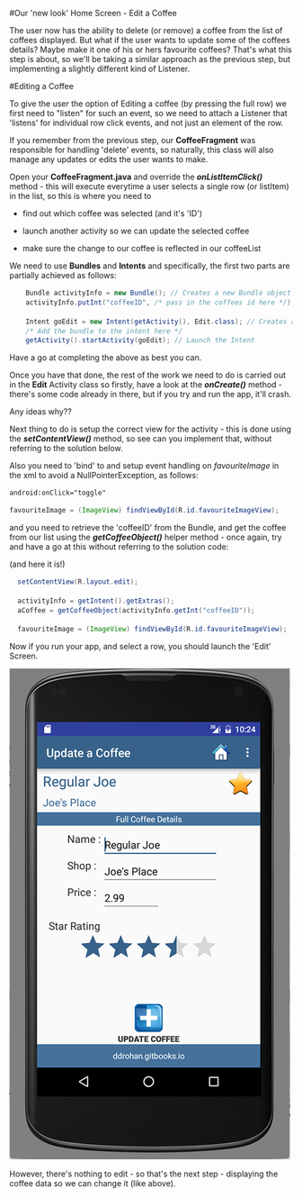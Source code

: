 #Our 'new look' Home Screen - Edit a Coffee

The user now has the ability to delete (or remove) a coffee from the list of coffees displayed. But what if the user wants to update some of the coffees details? Maybe make it one of his or hers favourite coffees? That's what this step is about, so we'll be taking a similar approach as the previous step, but implementing a slightly different kind of Listener.

#Editing a Coffee

To give the user the option of Editing a coffee (by pressing the full row) we first need to "listen" for such an event, so we need to attach a Listener that 'listens' for individual row click events, and not just an element of the row. 

If you remember from the previous step, our <b>CoffeeFragment</b> was responsible for handling 'delete' events, so naturally, this class will also manage any updates or edits the user wants to make.

Open your <b>CoffeeFragment.java</b> and override the <b><i>onListItemClick()</i></b> method - this will execute everytime a user selects a single row (or listItem) in the list, so this is where you need to

- find out which coffee was selected (and it's 'ID')

- launch another activity so we can update the selected coffee

- make sure the change to our coffee is reflected in our coffeeList


We need to use <b>Bundles</b> and <b>Intents</b> and specifically, the first two parts are partially achieved as follows:

~~~java
	Bundle activityInfo = new Bundle(); // Creates a new Bundle object
    activityInfo.putInt("coffeeID", /* pass in the coffees id here */);
    
    Intent goEdit = new Intent(getActivity(), Edit.class); // Creates a new Intent
    /* Add the bundle to the intent here */
    getActivity().startActivity(goEdit); // Launch the Intent
~~~

Have a go at completing the above as best you can. 

Once you have that done, the rest of the work we need to do is carried out in the <b>Edit</b> Activity class so firstly, have a look at the <b><i>onCreate()</i></b> method - there's some code already in there, but if you try and run the app, it'll crash.

Any ideas why??

Next thing to do is setup the correct view for the activity - this is done using the <b><i>setContentView()</i></b> method, so see can you implement that, without referring to the solution below.

Also you need to 'bind' to and setup event handling on <i>favouriteImage</i> in the xml to avoid a NullPointerException, as follows:

~~~xml
android:onClick="toggle"
~~~

~~~java
favouriteImage = (ImageView) findViewById(R.id.favouriteImageView);
~~~

and you need to retrieve the 'coffeeID' from the Bundle, and get the coffee from our list using the <b><i>getCoffeeObject()</i></b> helper method - once again, try and have a go at this without referring to the solution code:

(and here it is!)

~~~java
  setContentView(R.layout.edit);
    
  activityInfo = getIntent().getExtras();
  aCoffee = getCoffeeObject(activityInfo.getInt("coffeeID"));

  favouriteImage = (ImageView) findViewById(R.id.favouriteImageView);
~~~

Now if you run your app, and select a row, you should launch the 'Edit' Screen.

![](../img/lab0308.png)

However, there's nothing to edit - so that's the next step - displaying the coffee data so we can change it (like above).

